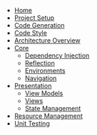 <!-- TOP LEVEL -->
[architecture-overview]: https://github.com/ERNI-Academy/starterkit-mobile-application-flutter/wiki/architecture-overview
[code-generation]: https://github.com/ERNI-Academy/starterkit-mobile-application-flutter/wiki/code-generation
[code-style]: https://github.com/ERNI-Academy/starterkit-mobile-application-flutter/wiki/code-style
[home]: https://github.com/ERNI-Academy/starterkit-mobile-application-flutter/wiki
[project-setup]: https://github.com/ERNI-Academy/starterkit-mobile-application-flutter/wiki/project-setup
[resource-management]: https://github.com/ERNI-Academy/starterkit-mobile-application-flutter/wiki/resource-management
[unit-testing]: https://github.com/ERNI-Academy/starterkit-mobile-application-flutter/wiki/unit-testing

<!-- CORE -->
[dependency-injection]: https://github.com/ERNI-Academy/starterkit-mobile-application-flutter/wiki/dependency-injection
[environments]: https://github.com/ERNI-Academy/starterkit-mobile-application-flutter/wiki/environments
[navigation]: https://github.com/ERNI-Academy/starterkit-mobile-application-flutter/wiki/navigation
[reflection]: https://github.com/ERNI-Academy/starterkit-mobile-application-flutter/wiki/reflection

<!-- PRESENTATION -->
[state-management]: https://github.com/ERNI-Academy/starterkit-mobile-application-flutter/wiki/state-management
[view-models]: https://github.com/ERNI-Academy/starterkit-mobile-application-flutter/wiki/view-models
[views]: https://github.com/ERNI-Academy/starterkit-mobile-application-flutter/wiki/views

- [Home][home]
- [Project Setup](project-setup)
- [Code Generation](code-generation)
- [Code Style][code-style]
- [Architecture Overview][architecture-overview]
- [Core][dependency-injection]
  - [Dependency Injection][dependency-injection]
  - [Reflection][reflection]
  - [Environments][environments]
  - [Navigation][navigation]
- [Presentation][view-models]
  - [View Models][view-models]
  - [Views][views]
  - [State Management][state-management]
- [Resource Management][resource-management]
- [Unit Testing][unit-testing]